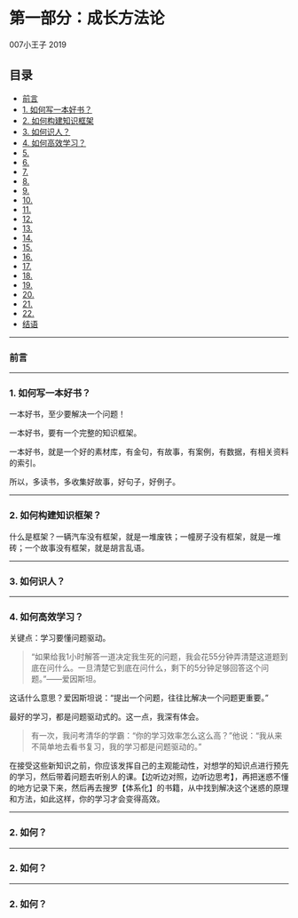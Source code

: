 # 第一部分：成长方法论

007小王子 2019

## 目录


* [前言](#前言)
* [1. 如何写一本好书？](#1-如何写一本好书？)
* [2. 如何构建知识框架](#2-如何构建知识框架？)
* [3. 如何识人？](#3-如何识人？)
* [4. 如何高效学习？](#4-如何高效学习？)
* [5. ](#5-)
* [6. ](#6-)
* [7. ](#7-)
* [8. ](#8-)
* [9. ](#9-)
* [10. ](#10-)
* [11. ](#11-)
* [12. ](#12-)
* [13. ](#13-)
* [14. ](#14-)
* [15. ](#15-)
* [16. ](#16-)
* [17. ](#17-)
* [18. ](#18-)
* [19. ](#19-)
* [20. ](#20-)
* [21. ](#21-)
* [22. ](#22-)
* [结语](#结语)


-----

### 前言








-----

### 1. 如何写一本好书？

一本好书，至少要解决一个问题！

一本好书，要有一个完整的知识框架。

一本好书，就是一个好的素材库，有金句，有故事，有案例，有数据，有相关资料的索引。

所以，多读书，多收集好故事，好句子，好例子。


-----

### 2. 如何构建知识框架？

什么是框架？一辆汽车没有框架，就是一堆废铁；一幢房子没有框架，就是一堆砖；一个故事没有框架，就是胡言乱语。



-----

### 3. 如何识人？






-----

### 4. 如何高效学习？


关键点：学习要懂问题驱动。

> “如果给我1小时解答一道决定我生死的问题，我会花55分钟弄清楚这道题到底在问什么。一旦清楚它到底在问什么，剩下的5分钟足够回答这个问题。”——爱因斯坦。

这话什么意思？爱因斯坦说：“提出一个问题，往往比解决一个问题更重要。”

最好的学习，都是问题驱动式的。这一点，我深有体会。

> 有一次，我问考清华的学霸：“你的学习效率怎么这么高？”他说：“我从来不简单地去看书复习，我的学习都是问题驱动的。”

在接受这些新知识之前，你应该发挥自己的主观能动性，对想学的知识点进行预先的学习，然后带着问题去听别人的课。【边听边对照，边听边思考】，再把迷惑不懂的地方记录下来，然后再去搜罗【体系化】的书籍，从中找到解决这个迷惑的原理和方法，如此这样，你的学习才会变得高效。






-----

### 2. 如何？








-----

### 2. 如何？









-----

### 2. 如何？

